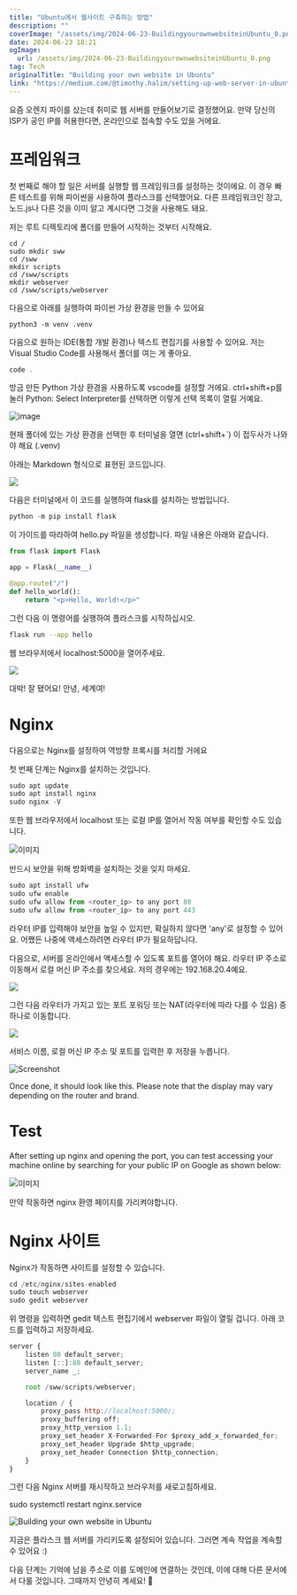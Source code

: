 ```yaml
---
title: "Ubuntu에서 웹사이트 구축하는 방법"
description: ""
coverImage: "/assets/img/2024-06-23-BuildingyourownwebsiteinUbuntu_0.png"
date: 2024-06-23 18:21
ogImage: 
  url: /assets/img/2024-06-23-BuildingyourownwebsiteinUbuntu_0.png
tag: Tech
originalTitle: "Building your own website in Ubuntu"
link: "https://medium.com/@timothy.halim/setting-up-web-server-in-ubuntu-8ac1a3b36a7d"
---
```



요즘 오렌지 파이를 샀는데 취미로 웹 서버를 만들어보기로 결정했어요. 만약 당신의 ISP가 공인 IP를 허용한다면, 온라인으로 접속할 수도 있을 거에요.

# 프레임워크

첫 번째로 해야 할 일은 서버를 실행할 웹 프레임워크를 설정하는 것이에요. 이 경우 빠른 테스트를 위해 파이썬을 사용하여 플라스크를 선택했어요. 다른 프레임워크인 장고, 노드.js나 다른 것을 이미 알고 계시다면 그것을 사용해도 돼요.

저는 루트 디렉토리에 폴더를 만들어 시작하는 것부터 시작해요.

<div class="content-ad"></div>

```shell
cd /
sudo mkdir sww
cd /sww
mkdir scripts
cd /sww/scripts
mkdir webserver
cd /sww/scripts/webserver
```

다음으로 아래를 실행하여 파이썬 가상 환경을 만들 수 있어요

```shell
python3 -m venv .venv
```

다음으로 원하는 IDE(통합 개발 환경)나 텍스트 편집기를 사용할 수 있어요. 저는 Visual Studio Code를 사용해서 폴더를 여는 게 좋아요.

<div class="content-ad"></div>

```js
code .
```

방금 만든 Python 가상 환경을 사용하도록 vscode를 설정할 거에요. ctrl+shift+p를 눌러 Python: Select Interpreter를 선택하면 이렇게 선택 목록이 열릴 거예요.

![image](/assets/img/2024-06-23-BuildingyourownwebsiteinUbuntu_0.png)

현재 폴더에 있는 가상 환경을 선택한 후 터미널을 열면 (ctrl+shift+`) 이 접두사가 나와야 해요 (.venv)

<div class="content-ad"></div>

아래는 Markdown 형식으로 표현된 코드입니다.


<img src="/assets/img/2024-06-23-BuildingyourownwebsiteinUbuntu_1.png" />

다음은 터미널에서 이 코드를 실행하여 flask를 설치하는 방법입니다.

```python
python -m pip install flask
```

이 가이드를 따라하여 hello.py 파일을 생성합니다. 파일 내용은 아래와 같습니다.


<div class="content-ad"></div>

```python
from flask import Flask

app = Flask(__name__)

@app.route("/")
def hello_world():
    return "<p>Hello, World!</p>"
```

그런 다음 이 명령어를 실행하여 플라스크를 시작하십시오.

```bash
flask run --app hello
```

웹 브라우저에서 localhost:5000을 열어주세요.

<div class="content-ad"></div>

<img src="/assets/img/2024-06-23-BuildingyourownwebsiteinUbuntu_2.png" />

대박! 잘 됐어요! 안녕, 세계여!

# Nginx

다음으로는 Nginx를 설정하여 역방향 프록시를 처리할 거에요

<div class="content-ad"></div>

첫 번째 단계는 Nginx를 설치하는 것입니다.

```js
sudo apt update
sudo apt install nginx
sudo nginx -V
```

또한 웹 브라우저에서 localhost 또는 로컬 IP를 열어서 작동 여부를 확인할 수도 있습니다.

![이미지](/assets/img/2024-06-23-BuildingyourownwebsiteinUbuntu_3.png)

<div class="content-ad"></div>

반드시 보안을 위해 방화벽을 설치하는 것을 잊지 마세요.

```js
sudo apt install ufw
sudo ufw enable
sudo ufw allow from <router_ip> to any port 80
sudo ufw allow from <router_ip> to any port 443
```

라우터 IP를 입력해야 보안을 높일 수 있지만, 확실하지 않다면 'any'로 설정할 수 있어요. 어쨌든 나중에 액세스하려면 라우터 IP가 필요하답니다.

다음으로, 서버를 온라인에서 액세스할 수 있도록 포트를 열어야 해요. 라우터 IP 주소로 이동해서 로컬 머신 IP 주소를 찾으세요. 저의 경우에는 192.168.20.4예요.

<div class="content-ad"></div>


<img src="/assets/img/2024-06-23-BuildingyourownwebsiteinUbuntu_4.png" />

그런 다음 라우터가 가지고 있는 포트 포워딩 또는 NAT(라우터에 따라 다를 수 있음) 중 하나로 이동합니다.

<img src="/assets/img/2024-06-23-BuildingyourownwebsiteinUbuntu_5.png" />

서비스 이름, 로컬 머신 IP 주소 및 포트를 입력한 후 저장을 누릅니다.


<div class="content-ad"></div>


![Screenshot](/assets/img/2024-06-23-BuildingyourownwebsiteinUbuntu_6.png)

Once done, it should look like this. Please note that the display may vary depending on the router and brand.

# Test

After setting up nginx and opening the port, you can test accessing your machine online by searching for your public IP on Google as shown below:


<div class="content-ad"></div>


![이미지](/assets/img/2024-06-23-BuildingyourownwebsiteinUbuntu_7.png)

만약 작동하면 nginx 환영 페이지를 가리켜야합니다.

# Nginx 사이트

Nginx가 작동하면 사이트를 설정할 수 있습니다.


<div class="content-ad"></div>


```js
cd /etc/nginx/sites-enabled
sudo touch webserver
sudo gedit webserver
```

위 명령을 입력하면 gedit 텍스트 편집기에서 webserver 파일이 열릴 겁니다. 아래 코드를 입력하고 저장하세요.

```js
server {
    listen 80 default_server;
    listen [::]:80 default_server;
    server_name _;

    root /sww/scripts/webserver;

    location / {
        proxy_pass http://localhost:5000/;
        proxy_buffering off;
        proxy_http_version 1.1;
        proxy_set_header X-Forwarded-For $proxy_add_x_forwarded_for;
        proxy_set_header Upgrade $http_upgrade;
        proxy_set_header Connection $http_connection;
    }
}
```

그런 다음 Nginx 서버를 재시작하고 브라우저를 새로고침하세요.


<div class="content-ad"></div>


sudo systemctl restart nginx.service


![Building your own website in Ubuntu](/assets/img/2024-06-23-BuildingyourownwebsiteinUbuntu_8.png)

지금은 플라스크 웹 서버를 가리키도록 설정되어 있습니다. 그러면 계속 작업을 계속할 수 있어요 :)

다음 단계는 기억에 남을 주소로 이를 도메인에 연결하는 것인데, 이에 대해 다른 문서에서 다룰 것입니다. 그때까지 안녕히 계세요! 👋
